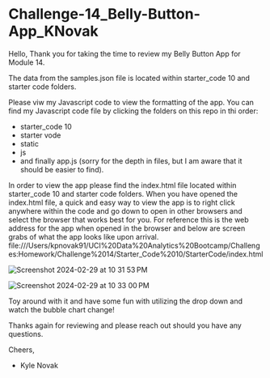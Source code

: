 # Challenge-14_Belly-Button-App_KNovak

Hello,
Thank you for taking the time to review my Belly Button App for Module 14.

The data from the samples.json file is located within starter_code 10 and starter code folders.

Please viw my Javascript code to view the formatting of the app.
You can find my Javascript code file by clicking the folders on this repo in thi order:
- starter_code 10
- starter vode
- static
- js
- and finally app.js (sorry for the depth in files, but I am aware that it should be easier to find).

In order to view the app please find the index.html file located within starter_code 10 and starter code folders.
When you have opened the index.html file, a quick and easy way to view the app is to right click anywhere within the code and go down to open in other browsers and select the browser that works best for you.
For reference this is the web address for the app when opened in the browser and below are screen grabs of what the app looks like upon arrival.
  file:///Users/kpnovak91/UCI%20Data%20Analytics%20Bootcamp/Challenges:Homework/Challenge%2014/Starter_Code%2010/StarterCode/index.html

![Screenshot 2024-02-29 at 10 31 53 PM](https://github.com/NovaKyle91/Challenge-14_Belly-Button-App_KNovak/assets/145889239/c212c64e-e5d3-44f6-8cf9-651e7dc7fa6b)

![Screenshot 2024-02-29 at 10 33 00 PM](https://github.com/NovaKyle91/Challenge-14_Belly-Button-App_KNovak/assets/145889239/cbe2505c-321b-47e1-a5a1-f45dde335ab0)

Toy around with it and have some fun with utilizing the drop down and watch the bubble chart change!

Thanks again for reviewing and please reach out should you have any questions.

Cheers,
- Kyle Novak
